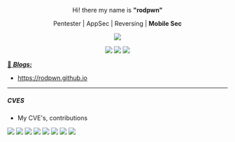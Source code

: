 <p align="center"> Hi! there my name is <strong>"rodpwn"</strong> </p>
<p align="center"> Pentester | AppSec | Reversing | <strong> Mobile Sec </strong>  </p>
<p align="center">
  <img src="https://media.giphy.com/media/l0He7R7bYtQPDRziM/giphy.gif">
</p>

<p align="center">
  <a href="https://twitter.com/rodpwn"><img src="https://img.shields.io/twitter/follow/rodpwn?color=0ff00&label=%40rodpwn&logo=twitter&logoColor=00ff00&style=for-the-badge"></a>
  <a href="https://github.com/rodpwn"><img src="https://img.shields.io/github/followers/rodpwn?color=%2300ff00&logoColor=00ff00&logo=github&style=for-the-badge"></a>
  <a href="https://linkedin.com/rodolfo-augusto-543863a7"><img src="https://img.shields.io/badge/LinkedIn-green?color=0ff00&label=Rodolfo%20Tavares&logo=linkedin&logoColor=00ff00&style=for-the-badge"></p>

:notebook: ***Blogs:***
- https://rodpwn.github.io


---
##### CVES
  * My CVE's, contributions
  <img src="https://img.shields.io/badge/CVE-CVE--2021--30140-green?link=https://nvd.nist.gov/vuln/detail/CVE-2021-30140" />
  <img src="https://img.shields.io/badge/CVE-CVE--2020--35581%20-green?link=https://nvd.nist.gov/vuln/detail/CVE-2020-35581"/>
  <img src="https://img.shields.io/badge/CVE-CVE--2020--35582-green?link=https://nvd.nist.gov/vuln/detail/CVE-2020-35582" />
  <img src="https://img.shields.io/badge/CVE-CVE--2020--25790-green?link=https://nvd.nist.gov/vuln/detail/CVE-2020-25790" />
  <img src="https://img.shields.io/badge/CVE-CVE--2019--20803-green?link=https://nvd.nist.gov/vuln/detail/CVE-2019-20803" />
  <img src="https://img.shields.io/badge/CVE-CVE--2019--20804-green?link=https://nvd.nist.gov/vuln/detail/CVE-2019-20804" />
  <img src="https://img.shields.io/badge/CVE-CVE--2019--13363-green?link=https://nvd.nist.gov/vuln/detail/CVE-2019-13363" />
  <img src="https://img.shields.io/badge/CVE-CVE--2019--13364-green?link=https://nvd.nist.gov/vuln/detail/CVE-2019-13364" />
